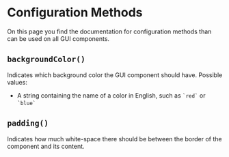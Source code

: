 <script>
	import ViewApp from '$lib/ViewApp.svelte'
</script>

# Configuration Methods
On this page you find the documentation for configuration methods than can be used on all GUI components.

## `backgroundColor()`
Indicates which background color the GUI component should have. Possible values:

* A string containing the name of a color in English, such as `` `red` `` or `` `blue` ``

## `padding()`
Indicates how much white-space there should be between the border of the component and its content.